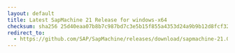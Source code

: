 ```yaml
---
layout: default
title: Latest SapMachine 21 Release for windows-x64
checksum: sha256 25d40eaa07b8b7c987bd7c3e5b15f855a4353d24a9b9b12d8fcf32167b9f7008
redirect_to:
  - https://github.com/SAP/SapMachine/releases/download/sapmachine-21.0.3/sapmachine-jdk-21.0.3_windows-x64_bin.zip
---
```

